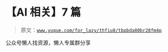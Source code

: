 # 【AI 相关】7 篇

> 原文：[`www.yuque.com/for_lazy/thfiu8/tbpbda80br28fm4p`](https://www.yuque.com/for_lazy/thfiu8/tbpbda80br28fm4p)



公众号懒人找资源，懒人专属群分享